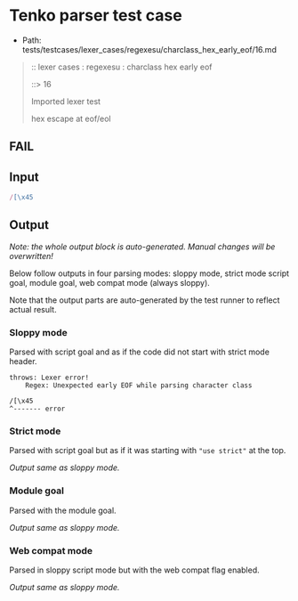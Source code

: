 # Tenko parser test case

- Path: tests/testcases/lexer_cases/regexesu/charclass_hex_early_eof/16.md

> :: lexer cases : regexesu : charclass hex early eof
>
> ::> 16
>
> Imported lexer test
>
> hex escape at eof/eol

## FAIL

## Input

`````js
/[\x45
`````

## Output

_Note: the whole output block is auto-generated. Manual changes will be overwritten!_

Below follow outputs in four parsing modes: sloppy mode, strict mode script goal, module goal, web compat mode (always sloppy).

Note that the output parts are auto-generated by the test runner to reflect actual result.

### Sloppy mode

Parsed with script goal and as if the code did not start with strict mode header.

`````
throws: Lexer error!
    Regex: Unexpected early EOF while parsing character class

/[\x45
^------- error
`````

### Strict mode

Parsed with script goal but as if it was starting with `"use strict"` at the top.

_Output same as sloppy mode._

### Module goal

Parsed with the module goal.

_Output same as sloppy mode._

### Web compat mode

Parsed in sloppy script mode but with the web compat flag enabled.

_Output same as sloppy mode._
